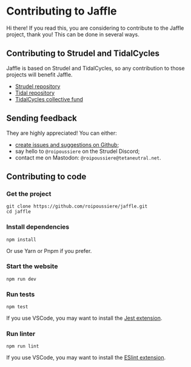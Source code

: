 # Contributing to Jaffle

Hi there! If you read this, you are considering to contribute to the Jaffle project, thank you! This can be done in several ways.

## Contributing to Strudel and TidalCycles

Jaffle is based on Strudel and TidalCycles, so any contribution to those projects will benefit Jaffle.

- [Strudel repository](https://github.com/tidalcycles/strudel)
- [Tidal repository](https://github.com/tidalcycles/tidal/)
- [TidalCycles collective fund](https://opencollective.com/tidalcycles)

## Sending feedback

They are highly appreciated! You can either:

- [create issues and suggestions on Github](https://github.com/roipoussiere/jaffle/issues);
- say hello to `@roipoussiere` on the Strudel Discord;
- contact me on Mastodon: `@roipoussiere@tetaneutral.net`.

## Contributing to code

### Get the project

```
git clone https://github.com/roipoussiere/jaffle.git
cd jaffle
```

### Install dependencies

```
npm install
```

Or use Yarn or Pnpm if you prefer.

### Start the website

```
npm run dev
```

### Run tests

```
npm test
```

If you use VSCode, you may want to install the [Jest extension](https://marketplace.visualstudio.com/items?itemName=Orta.vscode-jest).

### Run linter

```
npm run lint
```

If you use VSCode, you may want to install the [ESlint extension](https://marketplace.visualstudio.com/items?itemName=dbaeumer.vscode-eslint).
